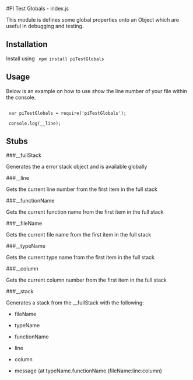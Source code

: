 #PI Test Globals - index.js

This module is defines some global properties onto an Object which are useful in debugging and testing.

## Installation

Install using `` npm install piTestGlobals``

## Usage

Below is an example on how to use show the line number of your file within the console.

```

 var piTestGlobals = require('piTestGlobals');

 console.log(__line);

```

## Stubs

###__fullStack

Generates the a error stack object and is available globally    

###__line

Gets the current line number from the first item in the full stack

###__functionName

Gets the current function name from the first item in the full stack

###__fileName

Gets the current file name from the first item in the full stack

###__typeName

Gets the current type name from the first item in the full stack

###__column

Gets the current column number from the first item in the full stack

###__stack

Generates a stack from the __fullStack with the following:

* fileName

* typeName

* functionName

* line

* column

* message (at typeName.functionName (fileName:line:column)

